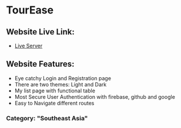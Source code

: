 # TourEase

## Website Live Link:

-   [Live Server](https://maab-fw-assignment-10.vercel.app)

## Website Features:

-   Eye catchy Login and Registration page
-   There are two themes: Light and Dark
-   My list page with functional table
-   Most Secure User Authentication with firebase, github and google
-   Easy to Navigate different routes

### Category: "Southeast Asia"

